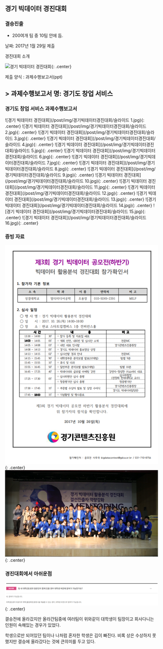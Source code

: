 ﻿---
layout: default
---

## 경기 빅데이터 경진대회

### 결승진출
 - 200여개 팀 중 10팀 안에 듬.

날짜: 2017년 1월 29일 제출

경진대회 소개

![경기 빅데이터 경진대회](/post/img/경기빅데이터경진대회/메인화면.jpg){: .center}

제출 양식 : 과제수행보고서(ppt)

## > 과제수행보고서 명: 경기도 창업 서비스

### 경기도 창업 서비스 과제수행보고서

![경기 빅데이터 경진대회](/post/img/경기빅데이터경진대회/슬라이드 1.jpg){: .center}
![경기 빅데이터 경진대회](/post/img/경기빅데이터경진대회/슬라이드 2.jpg){: .center}
![경기 빅데이터 경진대회](/post/img/경기빅데이터경진대회/슬라이드 3.jpg){: .center}
![경기 빅데이터 경진대회](/post/img/경기빅데이터경진대회/슬라이드 4.jpg){: .center}
![경기 빅데이터 경진대회](/post/img/경기빅데이터경진대회/슬라이드 5.jpg){: .center}
![경기 빅데이터 경진대회](/post/img/경기빅데이터경진대회/슬라이드 6.jpg){: .center}
![경기 빅데이터 경진대회](/post/img/경기빅데이터경진대회/슬라이드 7.jpg){: .center}
![경기 빅데이터 경진대회](/post/img/경기빅데이터경진대회/슬라이드 8.jpg){: .center}
![경기 빅데이터 경진대회](/post/img/경기빅데이터경진대회/슬라이드 9.jpg){: .center}
![경기 빅데이터 경진대회](/post/img/경기빅데이터경진대회/슬라이드 10.jpg){: .center}
![경기 빅데이터 경진대회](/post/img/경기빅데이터경진대회/슬라이드 11.jpg){: .center}
![경기 빅데이터 경진대회](/post/img/경기빅데이터경진대회/슬라이드 12.jpg){: .center}
![경기 빅데이터 경진대회](/post/img/경기빅데이터경진대회/슬라이드 13.jpg){: .center}
![경기 빅데이터 경진대회](/post/img/경기빅데이터경진대회/슬라이드 14.jpg){: .center}
![경기 빅데이터 경진대회](/post/img/경기빅데이터경진대회/슬라이드 15.jpg){: .center}
![경기 빅데이터 경진대회](/post/img/경기빅데이터경진대회/슬라이드 16.jpg){: .center}

### 증빙 자료
![경기 빅데이터 경진대회](/post/img/경기빅데이터경진대회/참가확인서.PNG){: .center}
![경기 빅데이터 경진대회](/post/img/경기빅데이터경진대회/참여사진나동글.png){: .center}

### 경진대회에서 아쉬운점
![경기 빅데이터 경진대회](/post/img/경기빅데이터경진대회/아쉬움점.png){: .center}

결승전에 올라갔지만 올라간팀중에 여러팀이 위와같이 대학생이 팀장이고 회사다니는 인원이 속해있는 경우가 있었다.

학생으로만 되어있던 팀이나 나처럼 혼자한 학생은 김이 빠진다. 비록 상은 수상하지 못했지만 결승에 올라갔다는 것에 큰의미를 두고 있다.
